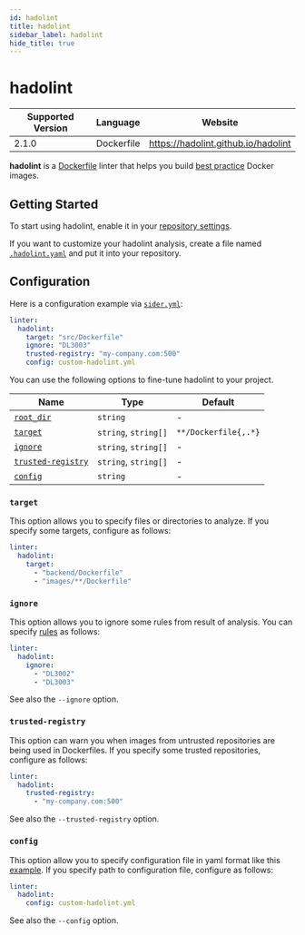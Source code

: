 ```yaml
---
id: hadolint
title: hadolint
sidebar_label: hadolint
hide_title: true
---
```


# hadolint

| Supported Version | Language   | Website                             |
| ----------------- | ---------- | ----------------------------------- |
| 2.1.0             | Dockerfile | https://hadolint.github.io/hadolint |

**hadolint** is a [Dockerfile](https://docs.docker.com/engine/reference/builder) linter that helps you build [best practice](https://docs.docker.com/develop/develop-images/dockerfile_best-practices/) Docker images.

## Getting Started

To start using hadolint, enable it in your [repository settings](../../getting-started/repository-settings.md).

If you want to customize your hadolint analysis, create a file named [`.hadolint.yaml`](https://github.com/hadolint/hadolint#configure) and put it into your repository.

## Configuration

Here is a configuration example via [`sider.yml`](../../getting-started/custom-configuration.md):

```yaml
linter:
  hadolint:
    target: "src/Dockerfile"
    ignore: "DL3003"
    trusted-registry: "my-company.com:500"
    config: custom-hadolint.yml
```

You can use the following options to fine-tune hadolint to your project.

| Name                                                                                  | Type                 | Default              |
| ------------------------------------------------------------------------------------- | -------------------- | -------------------- |
| [`root_dir`](../../getting-started/custom-configuration.md#linteranalyzer_idroot_dir) | `string`             | -                    |
| [`target`](#target)                                                                   | `string`, `string[]` | `**/Dockerfile{,.*}` |
| [`ignore`](#ignore)                                                                   | `string`, `string[]` | -                    |
| [`trusted-registry`](#trusted-registry)                                               | `string`, `string[]` | -                    |
| [`config`](#config)                                                                   | `string`             | -                    |

### `target`

This option allows you to specify files or directories to analyze. If you specify some targets, configure as follows:

```Yaml
linter:
  hadolint:
    target:
      - "backend/Dockerfile"
      - "images/**/Dockerfile"
```

### `ignore`

This option allows you to ignore some rules from result of analysis. You can specify [rules](https://github.com/hadolint/hadolint#rules) as follows:

```yaml
linter:
  hadolint:
    ignore:
      - "DL3002"
      - "DL3003"
```

See also the `--ignore` option.

### `trusted-registry`

This option can warn you when images from untrusted repositories are being used in Dockerfiles. If you specify some trusted repositories, configure as follows:

```yaml
linter:
  hadolint:
    trusted-registry:
      - "my-company.com:500"
```

See also the `--trusted-registry` option.

### `config`

This option allow you to specify configuration file in yaml format like this [example](https://github.com/hadolint/hadolint#configure). If you specify path to configuration file, configure as follows:

```yaml
linter:
  hadolint:
    config: custom-hadolint.yml
```

See also the `--config` option.

